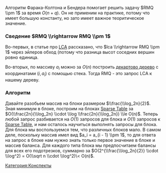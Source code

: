 Алгоритм Фарака-Колтона и Бендера помогает решить задачу $RMQ \\pm 1$ за
время $O(n + q)$. Он не применим на практике, потому что имеет большую
константу, но зато имеет важное теоритическое значение.

### Сведение $RMQ \\rightarrow RMQ \\pm 1$

Во-первых, в статье про [LCA](LCA "wikilink") рассказано, что $lca
\\rightarrow RMQ \\pm 1$ через эйлеров обход (потому что разница высот
соседних вершин ровно единица.

Во-вторых, по массиву $a_i$ можно за $O(n)$ построить [декартово
дерево](декартово_дерево "wikilink") с координатами $(i, a_i)$ с
помощью стека. Тогда RMQ - это запрос LCA к нашему дереву.

### Алгоритм

Давайте разобьем массив на блоки размером $\\frac{\\log_2n}{2}$. Зная
минимум в блоке, построим на блоках [Sparse
Table](Sparse_Table "wikilink") за $O(\\frac{2n}{\\log_2n} \\cdot \\log
\\frac{2n}{\\log_2n}) \\le O(n)$. Теперь любой запрос разбивается на
$O(1)$ запросов для блока и $O(1)$ запросов к [Sparse
Table](Sparse_Table "wikilink"), и нам осталось научиться выполнять
запросы для блока. Для блока мы воспользуемся тем, что различных
блоков мало. В самом деле, поскольку массив имел вид $a_i = a_{i -
1} \\pm 1$, то для ответа на запрос в блоке нам нужно знать только
первое значение в блоке и массив баланса. Для каждого типа блока
мы предпосчитаем балансы для всех его подотрезков, суммарно за
$O(2^{\\frac{\\log_2n}{2}} \\cdot \\log^2) = O(\\sqrt n \\cdot
\\log^2)\< O(n)$.

[Категория:Конспекты](Категория:Конспекты "wikilink")